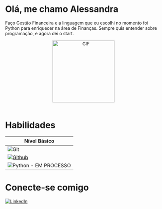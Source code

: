 # Olá, me chamo Alessandra 

Faço Gestão Financeira e a linguagem que eu escolhi no momento foi Python para enriquecer na área de Finanças. Sempre quis entender sobre programação, e agora dei o start. 

<div align="center">
<img align="center" height="200px" width="200px" alt="GIF" src="https://media0.giphy.com/media/26FPLMDDN5fJCir0A/giphy.gif?cid=ecf05e478w32tyifea6pwy35tp57p9spwi22x6q3wkqb4cn2&ep=v1_gifs_search&rid=giphy.gif&ct=g"/>
 </div>
<br />


# Habilidades

| Nível Básico      | 
| ----------------- |  
| ![Git](https://img.shields.io/badge/git-pink?style=for-the-badge&logo=git&logoColor=white)      | 
| [![Github](https://img.shields.io/badge/Github-357?style=for-the-badge&logo=Github&logoColor=pink)](https://www.github.com/alebarross)       | 
|     ![Python](https://img.shields.io/badge/Python-pink?style=for-the-badge&logo=python) - EM PROCESSO


# Conecte-se comigo

[![LinkedIn](https://img.shields.io/badge/LinkedIn-white?style=for-the-badge&logo=linkedin&logoColor=purple)](https://www.linkedin.com/in/nayara-alessandra-câmara-barros-746976258/)